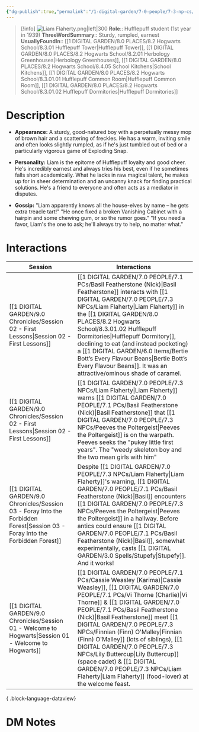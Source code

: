 ```yaml
---
{"dg-publish":true,"permalink":"/1-digital-garden/7-0-people/7-3-np-cs/liam-flaherty/","tags":["#person","student","hogwarts","hufflepuff","yr1"]}
---
```


>[!info] 
>![Liam Flaherty.png|left|300](/img/user/1%20DIGITAL%20GARDEN/7.0%20PEOPLE/7.3%20NPCs/Headshots/Liam%20Flaherty.png)
>**Role**:: Hufflepuff student (1st year in 1939)
>**ThreeWordSummary**:: Sturdy, rumpled, earnest
>**UsuallyFoundIn**:: [[1 DIGITAL GARDEN/8.0 PLACES/8.2 Hogwarts School/8.3.01 Hufflepuff Tower\|Hufflepuff Tower]], [[1 DIGITAL GARDEN/8.0 PLACES/8.2 Hogwarts School/8.2.01 Herbology Greenhouses\|Herbology Greenhouses]], [[1 DIGITAL GARDEN/8.0 PLACES/8.2 Hogwarts School/8.4.05 School Kitchens\|School Kitchens]], [[1 DIGITAL GARDEN/8.0 PLACES/8.2 Hogwarts School/8.3.01.01 Hufflepuff Common Room\|Hufflepuff Common Room]], [[1 DIGITAL GARDEN/8.0 PLACES/8.2 Hogwarts School/8.3.01.02 Hufflepuff Dormitories\|Hufflepuff Dormitories]]


# Description

* **Appearance:** A sturdy, good-natured boy with a perpetually messy mop of brown hair and a scattering of freckles. He has a warm, inviting smile and often looks slightly rumpled, as if he's just tumbled out of bed or a particularly vigorous game of Exploding Snap.

* **Personality:** Liam is the epitome of Hufflepuff loyalty and good cheer. He's incredibly earnest and always tries his best, even if he sometimes falls short academically. What he lacks in raw magical talent, he makes up for in sheer determination and an uncanny knack for finding practical solutions. He's a friend to everyone and often acts as a mediator in disputes.

* **Gossip:** "Liam apparently knows all the house-elves by name – he gets extra treacle tart!" "He once fixed a broken Vanishing Cabinet with a hairpin and some chewing gum, or so the rumor goes." "If you need a favor, Liam's the one to ask; he'll always try to help, no matter what."

# Interactions

| Session                                                                                                                           | Interactions                                                                                                                                                                                                                                                                           |
| --------------------------------------------------------------------------------------------------------------------------------- | -------------------------------------------------------------------------------------------------------------------------------------------------------------------------------------------------------------------------------------------------------------------------------------- |
| [[1 DIGITAL GARDEN/9.0 Chronicles/Session 02 - First Lessons\|Session 02 - First Lessons]]                                     | [[1 DIGITAL GARDEN/7.0 PEOPLE/7.1 PCs/Basil Featherstone (Nick)\|Basil Featherstone]] interacts with [[1 DIGITAL GARDEN/7.0 PEOPLE/7.3 NPCs/Liam Flaherty\|Liam Flaherty]] in the [[1 DIGITAL GARDEN/8.0 PLACES/8.2 Hogwarts School/8.3.01.02 Hufflepuff Dormitories\|Hufflepuff Dormitory]], declining to eat (and instead pocketing) a [[1 DIGITAL GARDEN/6.0 Items/Bertie Bott’s Every Flavour Beans\|Bertie Bott’s Every Flavour Beans]]. It was an attractive/ominous shade of caramel. |
| [[1 DIGITAL GARDEN/9.0 Chronicles/Session 02 - First Lessons\|Session 02 - First Lessons]]                                     | [[1 DIGITAL GARDEN/7.0 PEOPLE/7.3 NPCs/Liam Flaherty\|Liam Flaherty]] warns [[1 DIGITAL GARDEN/7.0 PEOPLE/7.1 PCs/Basil Featherstone (Nick)\|Basil Featherstone]] that [[1 DIGITAL GARDEN/7.0 PEOPLE/7.3 NPCs/Peeves the Poltergeist\|Peeves the Poltergeist]] is on the warpath. Peeves seeks the "pukey little first years". The "weedy skeleton boy and the two mean girls with him"                                                     |
| [[1 DIGITAL GARDEN/9.0 Chronicles/Session 03 - Foray Into the Forbidden Forest\|Session 03 - Foray Into the Forbidden Forest]] | Despite [[1 DIGITAL GARDEN/7.0 PEOPLE/7.3 NPCs/Liam Flaherty\|Liam Flaherty]]'s warning, [[1 DIGITAL GARDEN/7.0 PEOPLE/7.1 PCs/Basil Featherstone (Nick)\|Basil]] encounters [[1 DIGITAL GARDEN/7.0 PEOPLE/7.3 NPCs/Peeves the Poltergeist\|Peeves the Poltergeist]] in a hallway. Before antics could ensure [[1 DIGITAL GARDEN/7.0 PEOPLE/7.1 PCs/Basil Featherstone (Nick)\|Basil]], somewhat experimentally, casts [[1 DIGITAL GARDEN/3.0 Spells/Stupefy\|Stupefy]]. And it works!                               |
| [[1 DIGITAL GARDEN/9.0 Chronicles/Session 01 - Welcome to Hogwarts\|Session 01 - Welcome to Hogwarts]]                         | [[1 DIGITAL GARDEN/7.0 PEOPLE/7.1 PCs/Cassie Weasley (Karima)\|Cassie Weasley]], [[1 DIGITAL GARDEN/7.0 PEOPLE/7.1 PCs/Vi Thorne (Charlie)\|Vi Thorne]] & [[1 DIGITAL GARDEN/7.0 PEOPLE/7.1 PCs/Basil Featherstone (Nick)\|Basil Featherstone]] meet [[1 DIGITAL GARDEN/7.0 PEOPLE/7.3 NPCs/Finnian (Finn) O'Malley\|Finnian (Finn) O'Malley]] (lots of siblings), [[1 DIGITAL GARDEN/7.0 PEOPLE/7.3 NPCs/Lily Buttercup\|Lily Buttercup]] (space cadet) & [[1 DIGITAL GARDEN/7.0 PEOPLE/7.3 NPCs/Liam Flaherty\|Liam Flaherty]] (food-lover) at the welcome feast.       |

{ .block-language-dataview}


# DM Notes

